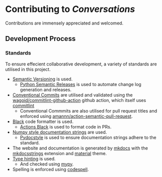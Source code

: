 # Contributing to _Conversations_

Contributions are immensely appreciated and welcomed.


## Development Process

### Standards

To ensure effecient collaborative development, a variety of standards are utilised in this project.

- [Semantic Versioning](https://semver.org) is used.
  - [Python Semantic Releases](https://github.com/python-semantic-release/python-semantic-release) is used to automate change log generation and releases.
- [Conventional Commits](https://www.conventionalcommits.org/) are utilised and validated using the [wagoid/commitlint-github-action](https://github.com/wagoid/commitlint-github-action) github action, which itself uses [commitlint](https://github.com/conventional-changelog/commitlint)
  - Conventional Commmits are also utilised for pull request titles and enforced using [amannn/action-semantic-pull-request](https://github.com/amannn/action-semantic-pull-request).
- [Black](https://github.com/psf/black) code formatter is used.
  - [Actions Black](https://github.com/rickstaa/action-black) is used to format code in PRs.
- [Numpy style documentation strings](https://numpydoc.readthedocs.io/en/latest/format.html) are used.
  - [Pydocstyle](http://www.pydocstyle.org/en/stable/) is used to ensure documentation strings adhere to the standard.
- The website and documentation is generated by [mkdocs](https://www.mkdocs.org) with the [mkdocsstrings](https://mkdocstrings.github.io) extension and [material](https://squidfunk.github.io/mkdocs-material/) theme.
- [Type hinting](https://docs.python.org/3/library/typing.html) is used.
  - And checked using [mypy](http://mypy-lang.org).
- Spelling is enforced using [codespell](https://github.com/codespell-project/codespell).
